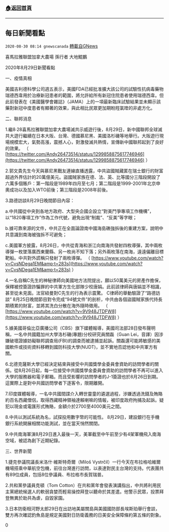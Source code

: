 ###  [:house:返回首頁](https://github.com/ourhimalayas/txt)
---

## 每日新聞看點
`2020-08-30 08:14 gnewscanada` [轉載自GNews](https://gnews.org/zh-hant/324716/)

喜馬拉雅聯盟加拿大農場 孫行者 大地鯤鵬

2020年8月29日新聞看點

一、疫情真相

美國吉利德科學公司週五表示，美國FDA已經批准擴大該公司的試驗性抗病毒藥物瑞德西韋用於治療新冠患者的範圍，將允許給所有新冠住院患者使用瑞德西韋。但此前發表在《美國醫學會雜誌》（JAMA）上的一項最新臨床試驗結果並未顯示該藥對新冠中度患者有顯著的效果，與此相比民眾更加期盼羥氯喹的非處方化。

二、聯邦消息

1.繼8∙28喜馬拉雅聯盟加拿大農場滅共示威遊行後，8月29日，新中國聯邦全球滅共大遊行繼續在日本大阪、台灣、德國慕尼黑、美國洛杉磯等地舉行。大阪遊行現場規模宏大，氣勢高漲，震撼人心，對激發滅共熱情，宣傳新中國聯邦起到了良好的效果。 （ [https://twitter.com/Andy26473514/status/1299858875617746946](https://twitter.com/Andy26473514/status/1299858875617746946) ）

2.郭文貴先生今天與慕尼黑戰友連線直播透露，中共盜國賊藏匿在瑞士銀行的財富超過外界估計的20萬億美元。盜國賊家族在德、法、英、比等國分三階段開設了六萬多個賬戶：第一階段是1989年四月至七月；第二階段是1999-2001年北京申奧成功以及加入WTO前後；第三階段是2008年前後。

3.路德訪談8月29日晚間節目內容：

a.中共國從中央到各地方政府、大型央企國企設立“對美鬥爭專項工作機構”，以“1820專項工作”作為工作代號，避免出現“制裁”、“反美”等字眼；

b.據可靠來源的文件，中共正在全面論證南中國海島礁強拆後的重建方案，說明中共意識到南海被強拆不可避免；

c.美國軍方披露，8月26日，中共從青海和浙江向南海共發射四枚導彈，其中兩枚導彈一枚墜落廣西東蘭縣、另一枚尚不知下落；另外兩枚落在南海，遠遠偏離目標靶船。中共對外謊稱只發射了兩枚導彈。 （ [https://www.youtube.com/watch?v=CvsNDega1EM&amp;t=283s](https://www.youtube.com/watch?v=CvsNDega1EM&amp;t=283s) ）

4.一名自稱C先生的神秘律師向美國地方法院提出，願以50萬美元的房產作擔保，保釋被控簽證詐騙罪的中共軍方生化部隊少校唐娟。此前該律師與唐娟並不相識，甚至從未見面。法官紐曼對C先生的行為表示震驚。 C律師的舉動驗證了“路德訪談” 8月25日晚間節目對令完成“94號文件”的剖析，中共由各個盜國賊家族代持長期積累的財富，並將其洗白分散在海外隨時徵用。 （ [https://www.youtube.com/watch?v=9V948JTDFW8](https://www.youtube.com/watch?v=9V948JTDFW8) ）

5.據美國哥倫比亞廣播公司（CBS）旗下媒體報導，美國司法部28日發布聲明稱，一名中共國籍加州大學洛杉磯(專題)分校研究員關磊（Guan Lei，音譯）因涉嫌破壞證據妨礙聯邦調查局(FBI)的調查而被逮捕並起訴。關磊還可能將敏感的美國軟件或技術資料移轉到國防科技大學(NUDT)，並不實地否認他和中共軍方有關。

6.北德克薩斯大學已經決定結束與接受中共國獎學金委員會資助的訪問學者的關係。從8月26日起，每一位接受中共國獎學金委員會資助的訪問學者不再可以進入大學的服務器和電子郵箱。而且受影響的訪問學者的J-1簽證也於8月26日到期。這實際上是對中共國訪問學者下逐客令，限期離開。

7.印度媒體報導，一名中共國間諜介入轉世靈童的遴選過程，涉嫌透過洗錢及賄賂約百名西藏僧侶，取得西藏精神領袖達賴喇嘛的情報，被印度政府拘捕及起訴。疑犯以現金或電匯形式賄賂，金額介於2700至4000美元之間。

8.中共以測試系統為名，試探投用數字幣的可能性。 8月29日，建設銀行在手機銀行系統開展相關功能測試，並在當天悄然關閉。

9.中共南海軍演8月29日進入最後一天，美軍截至中午前至少有4架軍機飛入南海空域，被認為創下近期紀錄。

三、世界新聞

1.捷克參議院議長米洛什·維斯特奇爾（Miloš Vystrčil）一行今天在布拉格哈維爾機場搭乘中華航空包機，前往台灣進行訪問，以表達對民主台灣的支持。代表團共有89位成員，包括8位參議員、布拉格市長賀瑞普。

2.共和黨參議員克頓（Tom Cotton）在共和黨年會發表演講指出，中共將利用民主黨總統候選人的軟弱貪婪而輕易操控拜登以聽命於其差遣。他警示民眾，投票拜登無異於助共為虐，自毀家園。

3.日本防衛相河野太郎29日在出訪地美屬關島與美國國防部長埃斯珀舉行會談，雙方再次確認釣魚島是規定美國對日防衛義務的日美安全保障條約第五條的對象。

0
